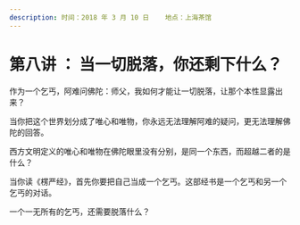 ```yaml
---
description: 时间：2018 年 3 月 10 日    地点：上海茶馆
---
```


# 第八讲 ： 当一切脱落，你还剩下什么？

作为一个乞丐，阿难问佛陀：师父，我如何才能让一切脱落，让那个本性显露出来？

当你把这个世界划分成了唯心和唯物，你永远无法理解阿难的疑问，更无法理解佛陀的回答。

西方文明定义的唯心和唯物在佛陀眼里没有分别，是同一个东西，而超越二者的是什么？

当你读《楞严经》，首先你要把自己当成一个乞丐。这部经书是一个乞丐和另一个乞丐的对话。

一个一无所有的乞丐，还需要脱落什么？

